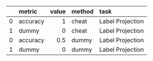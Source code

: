 |    | metric   |   value | method   | task             |
|---:|:---------|--------:|:---------|:-----------------|
|  0 | accuracy |     1   | cheat    | Label Projection |
|  1 | dummy    |     0   | cheat    | Label Projection |
|  0 | accuracy |     0.5 | dummy    | Label Projection |
|  1 | dummy    |     0   | dummy    | Label Projection |